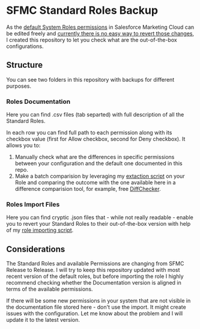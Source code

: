 # SFMC Standard Roles Backup

As the [default System Roles permissions](https://mateuszdabrowski.pl/docs/config/sfmc-config-permissions/) in Salesforce Marketing Cloud can be edited freely and [currently there is no easy way to revert those changes](https://ideas.salesforce.com/s/idea/a0B8W00000KSOTSUA5/), I created this repository to let you check what are the out-of-the-box configurations.

## Structure

You can see two folders in this repository with backups for different purposes.

### Roles Documentation

Here you can find .csv files (tab separted) with full description of all the Standard Roles.

In each row you can find full path to each permission along with its checkbox value (first for Allow checkbox, second for Deny checkbox). It allows you to:

1. Manually check what are the differences in specific permissions between your configuration and the default one documented in this repo.
2. Make a batch comparision by leveraging my [extaction script](https://mateuszdabrowski.pl/docs/js/js-snippet-export-import-document-sfmc-roles/#document-sfmc-roles) on your Role and comparing the outcome with the one available here in a difference comparision tool, for example, free [DiffChecker](https://www.diffchecker.com).

### Roles Import Files

Here you can find cryptic .json files that - while not really readable - enable you to revert your Standard Roles to their out-of-the-box version with help of my [role importing script](https://mateuszdabrowski.pl/docs/js/js-snippet-export-import-document-sfmc-roles/#importing-a-sfmc-role).

## Considerations

The Standard Roles and available Permissions are changing from SFMC Release to Release. I will try to keep this repository updated with most recent version of the default roles, but before importing the role I highly recommend checking whether the Documentation version is aligned in terms of the available permissions.

If there will be some new permissions in your system that are not visible in the documentation file stored here - don't use the import. It might create issues with the configuration. Let me know about the problem and I will update it to the latest version.
